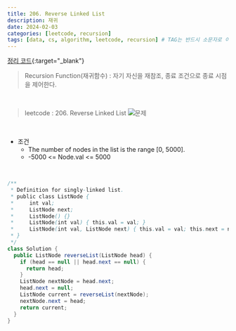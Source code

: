 ```yaml
---
title: 206. Reverse Linked List
description: 재귀
date: 2024-02-03
categories: [leetcode, recursion]
tags: [data, cs, algorithm, leetcode, recursion] # TAG는 반드시 소문자로 이루어져야함!
---
```


[정리 코드](https://github.com/AngryPig123/datasutructure/tree/recursion-leetcode){:target="\_blank"}

> Recursion Function(재귀함수) : 자기 자신을 재참조, 종료 조건으로 종료 시점을 제어한다. <br>

<br>

> leetcode : 206. Reverse Linked List
![문제](https://github.com/AngryPig123/angrypig123.github.io/assets/86225268/dacf58e4-2af4-4de0-ab2e-2669a8c6660f "206번 문제")

<br>

- 조건
  - The number of nodes in the list is the range [0, 5000].
  - -5000 <= Node.val <= 5000

<br>

```java
/**
 * Definition for singly-linked list.
 * public class ListNode {
 *     int val;
 *     ListNode next;
 *     ListNode() {}
 *     ListNode(int val) { this.val = val; }
 *     ListNode(int val, ListNode next) { this.val = val; this.next = next; }
 * }
 */
class Solution {
  public ListNode reverseList(ListNode head) {
    if (head == null || head.next == null) {
      return head;
    }
    ListNode nextNode = head.next;
    head.next = null;
    ListNode current = reverseList(nextNode);
    nextNode.next = head;
    return current;
  }
}
```
